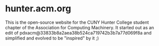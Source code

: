 hunter.acm.org
==============

This is the open-source website for the CUNY Hunter College student chapter of the Association for Computing Machinery.
It started out as an edit of pdxacm@33833b8a2aea38b524ca719742b3b7a77d069f8a and simplified and evolved to be "inspired" by it ;)
